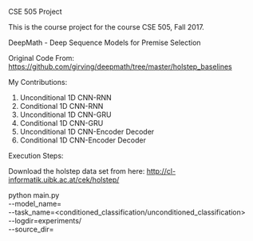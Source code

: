 CSE 505 Project

This is the course project for the course CSE 505, Fall 2017.

DeepMath - Deep Sequence Models for Premise Selection

Original Code From: https://github.com/girving/deepmath/tree/master/holstep_baselines

My Contributions:

1. Unconditional 1D CNN-RNN
2. Conditional 1D CNN-RNN
3. Unconditional 1D CNN-GRU
4. Conditional 1D CNN-GRU
5. Unconditional 1D CNN-Encoder Decoder
6. Conditional 1D CNN-Encoder Decoder

Execution Steps:

Download the holstep data set from here: http://cl-informatik.uibk.ac.at/cek/holstep/

python main.py \
--model_name=<model name> \
--task_name=<conditioned_classification/unconditioned_classification> \
--logdir=experiments\/<folder for tensorboard> \
--source_dir=<path to holstep dataset>
